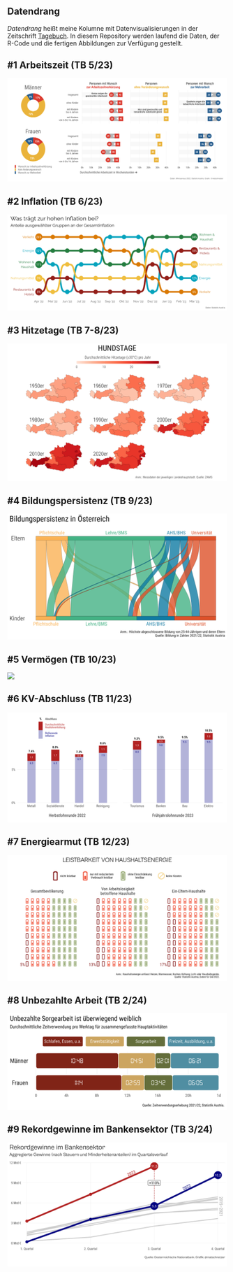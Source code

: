 ## Datendrang

*Datendrang* heißt meine Kolumne mit Datenvisualisierungen in der Zeitschrift [Tagebuch](https://tagebuch.at). In diesem Repository werden laufend die Daten, der R-Code und die fertigen Abbildungen zur Verfügung gestellt.

## #1 Arbeitszeit (TB 5/23)

![](05_23_Arbeitszeit.png)

## #2 Inflation (TB 6/23)

![](06_23_Inflation.png)

## #3 Hitzetage (TB 7-8/23)

![](07_23_Hitzetage.png)

## #4 Bildungspersistenz (TB 9/23)

![](09_23_Bildung.png)

## #5 Vermögen (TB 10/23)

![](10_23_Vermögen.png)

## #6 KV-Abschluss (TB 11/23)

![](11_23_KV-Abschluss.png)

## #7 Energiearmut (TB 12/23)

![](12_23_Energiearmut.png)

## #8 Unbezahlte Arbeit (TB 2/24)

![](02_24_Unbezahlte_Arbeit.png)

## #9 Rekordgewinne im Bankensektor (TB 3/24)

![](03_24_Bankengewinne.png)